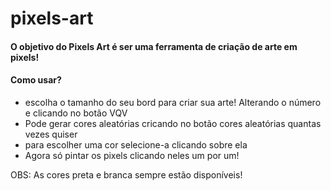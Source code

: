 # pixels-art

#### O objetivo do Pixels Art é ser uma ferramenta de criação de arte em pixels!

#### Como usar?

- escolha o tamanho do seu bord para criar sua arte! Alterando o número e clicando no botão VQV
- Pode gerar cores aleatórias cricando no botão cores aleatórias quantas vezes quiser
- para escolher uma cor selecione-a clicando sobre ela
- Agora só pintar os pixels clicando neles um por um!

OBS: As cores preta e branca sempre estão disponíveis!

